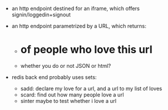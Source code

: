 - an http endpoint destined for an iframe, which offers signin/loggedin+signout

- an http endpoint parametrized by a URL, which returns:
  - # of people who love this url
  - whether you do or not
  JSON or html?

 - redis back end probably uses sets:
    - sadd: declare my love for a url, and a url to my list of loves
    - scard: find out how many people love a url
    - sinter maybe to test whether i love a url

